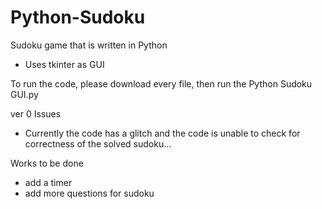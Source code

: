 # Python-Sudoku
Sudoku game that is written in Python
 - Uses tkinter as GUI

To run the code, please download every file, then run the Python Sudoku GUI.py

ver 0
Issues
 - Currently the code has a glitch and the code is unable to check for correctness of the solved sudoku...

Works to be done
 - add a timer
 - add more questions for sudoku
